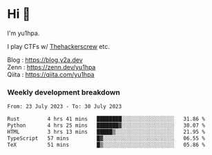 # Hi 👋

I'm yu1hpa.

I play CTFs w/ [Thehackerscrew](https://www.thehackerscrew.team/) etc.

Blog : https://blog.y2a.dev  
Zenn : https://zenn.dev/yu1hpa  
Qiita : https://qiita.com/yu1hpa  

### Weekly development breakdown

<!--START_SECTION:waka-->

```txt
From: 23 July 2023 - To: 30 July 2023

Rust         4 hrs 41 mins   ████████░░░░░░░░░░░░░░░░░   31.86 %
Python       4 hrs 25 mins   ███████▓░░░░░░░░░░░░░░░░░   30.07 %
HTML         3 hrs 13 mins   █████▒░░░░░░░░░░░░░░░░░░░   21.95 %
TypeScript   57 mins         █▓░░░░░░░░░░░░░░░░░░░░░░░   06.55 %
TeX          51 mins         █▒░░░░░░░░░░░░░░░░░░░░░░░   05.86 %
```

<!--END_SECTION:waka-->


